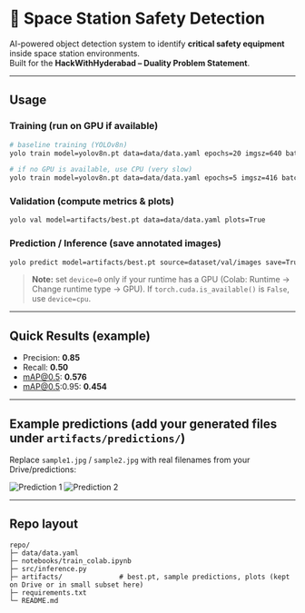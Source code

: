 # 🚀 Space Station Safety Detection

AI-powered object detection system to identify **critical safety equipment** inside space station environments.  
Built for the **HackWithHyderabad – Duality Problem Statement**.

---

## Usage

### Training (run on GPU if available)
```bash
# baseline training (YOLOv8n)
yolo train model=yolov8n.pt data=data/data.yaml epochs=20 imgsz=640 batch=16 device=0 augment=True

# if no GPU is available, use CPU (very slow)
yolo train model=yolov8n.pt data=data/data.yaml epochs=5 imgsz=416 batch=4 device=cpu augment=False
```

### Validation (compute metrics & plots)
```bash
yolo val model=artifacts/best.pt data=data/data.yaml plots=True
```

### Prediction / Inference (save annotated images)
```bash
yolo predict model=artifacts/best.pt source=dataset/val/images save=True conf=0.25
```

> **Note:** set `device=0` only if your runtime has a GPU (Colab: Runtime → Change runtime type → GPU). If `torch.cuda.is_available()` is `False`, use `device=cpu`.

---

## Quick Results (example)
- Precision: **0.85**  
- Recall: **0.50**  
- mAP@0.5: **0.576**  
- mAP@0.5:0.95: **0.454**

---

## Example predictions (add your generated files under `artifacts/predictions/`)
Replace `sample1.jpg` / `sample2.jpg` with real filenames from your Drive/predictions:

![Prediction 1](artifacts/predictions/sample1.jpg)
![Prediction 2](artifacts/predictions/sample2.jpg)

---

## Repo layout
```
repo/
├─ data/data.yaml
├─ notebooks/train_colab.ipynb
├─ src/inference.py
├─ artifacts/              # best.pt, sample predictions, plots (kept on Drive or in small subset here)
├─ requirements.txt
└─ README.md
```
